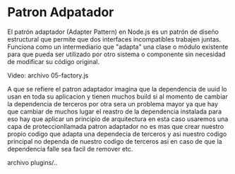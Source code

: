 # Patron Adpatador

El patrón adaptador (Adapter Pattern) en Node.js es un patrón de diseño estructural que permite que dos interfaces incompatibles trabajen juntas. Funciona como un intermediario que "adapta" una clase o módulo existente para que pueda ser utilizado por otro sistema o componente sin necesidad de modificar su código original.


Video: archivo 05-factory.js

A que se refiere el patron adaptador imagina que  la dependencia de uuid lo usan en toda su aplicacion y tienen muchos build si al momento de cambiar la dependencia de terceros por otra sera un problema mayor ya que hay que cambiar de muchos lugar el reastro de la dependencia instalada para eso hay que aplicar un principio de arquitectura en esta caso usaremos una capa de proteccionllamada patron adaptador no es mas que crear nuestro propio codigo que adapta una dependecia de terceros y asi nuestro codigo principal no dependa de nuestro codigo de terceros asi en caso de que la dependencia falle sea facil de remover etc.

archivo plugins/..

